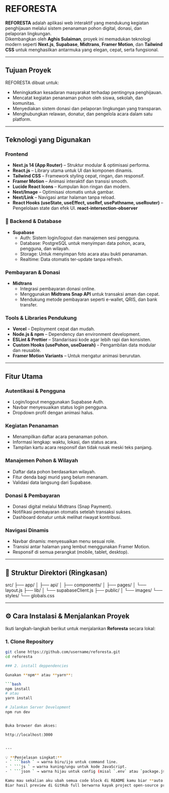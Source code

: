 #  REFORESTA

**REFORESTA** adalah aplikasi web interaktif yang mendukung kegiatan penghijauan melalui sistem penanaman pohon digital, donasi, dan pelaporan lingkungan.  
Dikembangkan oleh **Aghis Sulaiman**, proyek ini memadukan teknologi modern seperti **Next.js**, **Supabase**, **Midtrans**, **Framer Motion**, dan **Tailwind CSS** untuk menghasilkan antarmuka yang elegan, cepat, serta fungsional.

---

##  Tujuan Proyek

REFORESTA dibuat untuk:
- Meningkatkan kesadaran masyarakat terhadap pentingnya penghijauan.
- Mencatat kegiatan penanaman pohon oleh siswa, sekolah, dan komunitas.
- Menyediakan sistem donasi dan pelaporan lingkungan yang transparan.
- Menghubungkan relawan, donatur, dan pengelola acara dalam satu platform.

---

##  Teknologi yang Digunakan

###  Frontend
- **Next.js 14 (App Router)** – Struktur modular & optimisasi performa.
- **React.js** – Library utama untuk UI dan komponen dinamis.
- **Tailwind CSS** – Framework styling cepat, ringan, dan responsif.
- **Framer Motion** – Animasi interaktif dan transisi smooth.
- **Lucide React Icons** – Kumpulan ikon ringan dan modern.
- **Next/Image** – Optimisasi otomatis untuk gambar.
- **Next/Link** – Navigasi antar halaman tanpa reload.
- **React Hooks (useState, useEffect, useRef, usePathname, useRouter)** – Pengelolaan state dan efek UI.
**react-intersection-observer**
### 💾 Backend & Database
- **Supabase**
  - Auth: Sistem login/logout dan manajemen sesi pengguna.
  - Database: PostgreSQL untuk menyimpan data pohon, acara, pengguna, dan wilayah.
  - Storage: Untuk menyimpan foto acara atau bukti penanaman.
  - Realtime: Data otomatis ter-update tanpa refresh.

###  Pembayaran & Donasi
- **Midtrans**
  - Integrasi pembayaran donasi online.
  - Menggunakan **Midtrans Snap API** untuk transaksi aman dan cepat.
  - Mendukung metode pembayaran seperti e-wallet, QRIS, dan bank transfer.

###  Tools & Libraries Pendukung
- **Vercel** – Deployment cepat dan mudah.
- **Node.js & npm** – Dependency dan environment development.
- **ESLint & Prettier** – Standarisasi kode agar lebih rapi dan konsisten.
- **Custom Hooks (usePohon, useDaerah)** – Pengambilan data modular dan reusable.
- **Framer Motion Variants** – Untuk mengatur animasi berurutan.

---

##  Fitur Utama

###  Autentikasi & Pengguna
- Login/logout menggunakan Supabase Auth.
- Navbar menyesuaikan status login pengguna.
- Dropdown profil dengan animasi halus.

###  Kegiatan Penanaman
- Menampilkan daftar acara penanaman pohon.
- Informasi lengkap: waktu, lokasi, dan status acara.
- Tampilan kartu acara responsif dan tidak rusak meski teks panjang.

### Manajemen Pohon & Wilayah
- Daftar data pohon berdasarkan wilayah.
- Fitur denda bagi murid yang belum menanam.
- Validasi data langsung dari Supabase.

###  Donasi & Pembayaran
- Donasi digital melalui Midtrans (Snap Payment).
- Notifikasi pembayaran otomatis setelah transaksi sukses.
- Dashboard donatur untuk melihat riwayat kontribusi.

###  Navigasi Dinamis
- Navbar dinamis: menyesuaikan menu sesuai role.
- Transisi antar halaman yang lembut menggunakan Framer Motion.
- Responsif di semua perangkat (mobile, tablet, desktop).

---

## 📂 Struktur Direktori (Ringkasan)
src/
├── app/
│ ├── api/
│ ├── components/
│ ├── pages/
│ └── layout.js
├── lib/
│ └── supabaseClient.js
├── public/
│ └── images/
└── styles/
└── globals.css

---

## ⚙️ Cara Instalasi & Menjalankan Proyek

Ikuti langkah-langkah berikut untuk menjalankan **Reforesta** secara lokal:

### 1. Clone Repository
```bash
git clone https://github.com/username/reforesta.git
cd reforesta

### 2. install deppendencies

Gunakan **npm** atau **yarn**:

```bash
npm install
# atau
yarn install

# Jalankan Server Development
npm run dev


Buka browser dan akses:

http://localhost:3000


---

💡 **Penjelasan singkat:**
- ` ```bash ` → warna biru/ijo untuk command line.  
- ` ```js ` → warna kuning/ungu untuk kode JavaScript.  
- ` ```json ` → warna hijau untuk config (misal `.env` atau `package.json`).  

Kamu mau sekalian aku ubah semua code block di README kamu biar **auto warna semua (bash/js/json)**?  
Biar hasil preview di GitHub full berwarna kayak project open-source profesional.
